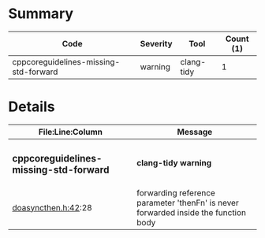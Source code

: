 # Summary
| Code | Severity | Tool | Count (1) |
|---|---|---|---|
| cppcoreguidelines-missing-std-forward | warning | clang-tidy | 1 |
# Details
| File:Line:Column | Message |
|---|---|
| <h3>cppcoreguidelines-missing-std-forward</h3> | <h4>clang-tidy warning</h4> |
| [doasyncthen.h:42](https://github.com/graphia-app/graphia/blame/missing-forward-warning/source/shared/utils/doasyncthen.h#L42 "source/shared/utils/doasyncthen.h:42"):28 | forwarding reference parameter 'thenFn' is never forwarded inside the function body |
